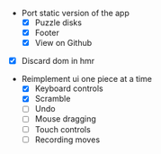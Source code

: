 - Port static version of the app
  - [x] Puzzle disks
  - [x] Footer
  - [x] View on Github
- [x] Discard dom in hmr

- Reimplement ui one piece at a time
  - [x] Keyboard controls
  - [x] Scramble
  - [ ] Undo
  - [ ] Mouse dragging
  - [ ] Touch controls
  - [ ] Recording moves
